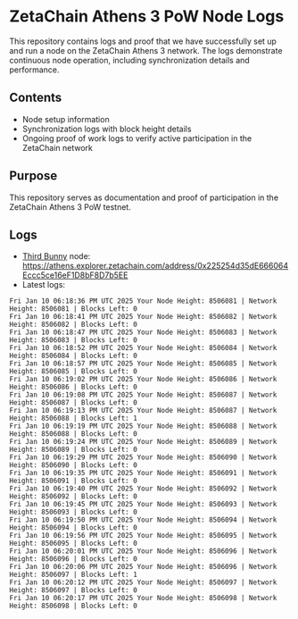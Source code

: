 # ZetaChain Athens 3 PoW Node Logs
This repository contains logs and proof that we have successfully set up and run a node on the ZetaChain Athens 3 network. The logs demonstrate continuous node operation, including synchronization details and performance.

## Contents
- Node setup information
- Synchronization logs with block height details
- Ongoing proof of work logs to verify active participation in the ZetaChain network

## Purpose
This repository serves as documentation and proof of participation in the ZetaChain Athens 3 PoW testnet.

## Logs

- [Third Bunny](https://thirdbunny.xyz/) node: https://athens.explorer.zetachain.com/address/0x225254d35dE666064Eccc5ce16eF1D8bF8D7b5EE
- Latest logs:
```
Fri Jan 10 06:18:36 PM UTC 2025 Your Node Height: 8506081 | Network Height: 8506081 | Blocks Left: 0
Fri Jan 10 06:18:41 PM UTC 2025 Your Node Height: 8506082 | Network Height: 8506082 | Blocks Left: 0
Fri Jan 10 06:18:47 PM UTC 2025 Your Node Height: 8506083 | Network Height: 8506083 | Blocks Left: 0
Fri Jan 10 06:18:52 PM UTC 2025 Your Node Height: 8506084 | Network Height: 8506084 | Blocks Left: 0
Fri Jan 10 06:18:57 PM UTC 2025 Your Node Height: 8506085 | Network Height: 8506085 | Blocks Left: 0
Fri Jan 10 06:19:02 PM UTC 2025 Your Node Height: 8506086 | Network Height: 8506086 | Blocks Left: 0
Fri Jan 10 06:19:08 PM UTC 2025 Your Node Height: 8506087 | Network Height: 8506087 | Blocks Left: 0
Fri Jan 10 06:19:13 PM UTC 2025 Your Node Height: 8506087 | Network Height: 8506088 | Blocks Left: 1
Fri Jan 10 06:19:19 PM UTC 2025 Your Node Height: 8506088 | Network Height: 8506088 | Blocks Left: 0
Fri Jan 10 06:19:24 PM UTC 2025 Your Node Height: 8506089 | Network Height: 8506089 | Blocks Left: 0
Fri Jan 10 06:19:29 PM UTC 2025 Your Node Height: 8506090 | Network Height: 8506090 | Blocks Left: 0
Fri Jan 10 06:19:35 PM UTC 2025 Your Node Height: 8506091 | Network Height: 8506091 | Blocks Left: 0
Fri Jan 10 06:19:40 PM UTC 2025 Your Node Height: 8506092 | Network Height: 8506092 | Blocks Left: 0
Fri Jan 10 06:19:45 PM UTC 2025 Your Node Height: 8506093 | Network Height: 8506093 | Blocks Left: 0
Fri Jan 10 06:19:50 PM UTC 2025 Your Node Height: 8506094 | Network Height: 8506094 | Blocks Left: 0
Fri Jan 10 06:19:56 PM UTC 2025 Your Node Height: 8506095 | Network Height: 8506095 | Blocks Left: 0
Fri Jan 10 06:20:01 PM UTC 2025 Your Node Height: 8506096 | Network Height: 8506096 | Blocks Left: 0
Fri Jan 10 06:20:06 PM UTC 2025 Your Node Height: 8506096 | Network Height: 8506097 | Blocks Left: 1
Fri Jan 10 06:20:12 PM UTC 2025 Your Node Height: 8506097 | Network Height: 8506097 | Blocks Left: 0
Fri Jan 10 06:20:17 PM UTC 2025 Your Node Height: 8506098 | Network Height: 8506098 | Blocks Left: 0
```

